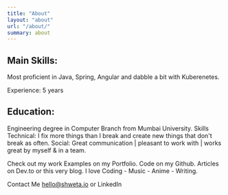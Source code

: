 ```yaml
---
title: "About"
layout: "about"
url: "/about/"
summary: about
---
```



## Main Skills:

Most proficient in Java, Spring, Angular and dabble a bit with Kuberenetes.


Experience: 5 years


## Education:
Engineering degree in Computer Branch from Mumbai University.
Skills
Technical: I fix more things than I break and create new things that don't break as often. 
Social: Great communication | pleasant to work with | works great by myself & in a team.

Check out my work
Examples on my Portfolio.
Code on my Github.
Articles on Dev.to or this very blog.
I love
Coding - Music - Anime - Writing.

Contact Me
hello@shweta.io  or LinkedIn
